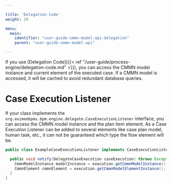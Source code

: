 ```yaml
---

title: 'Delegation Code'
weight: 20

menu:
  main:
    identifier: "user-guide-cmmn-model-api-delegation"
    parent: "user-guide-cmmn-model-api"

---
```



If you use [Delegation Code]({{< ref "/user-guide/process-engine/delegation-code.md" >}}), you can access the CMMN model instance and current element of the executed case. If a CMMN model is accessed, it will be cached to avoid redundant database queries.


# Case Execution Listener

If your class implements the `org.eximeebpms.bpm.engine.delegate.CaseExecutionListener` interface, you can access the CMMN model instance
and the plan item element. As a Case Execution Listener can be added to several elements like case plan model, human task, etc., it can
not be guaranteed which type the flow element will be.

```java
public class ExampleCaseExecutionListener implements CaseExecutionListener {

  public void notify(DelegateCaseExecution caseExecution) throws Exception {
    CmmnModelInstance modelInstance = execution.getCmmnModelInstance();
    CmmnElement cmmnElement = execution.getCmmnModelElementInstance();
  }
}
```
